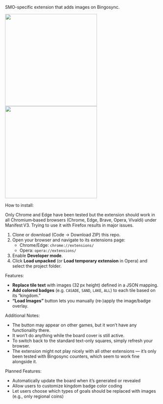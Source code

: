 SMO-specific extension that adds images on Bingosync.

<p>
  <img src="https://github.com/user-attachments/assets/50788279-c6a6-47ea-a8e3-cd70de20b489" width="300px">
  <img src="https://github.com/user-attachments/assets/e80e9c45-3c50-43c6-93c8-323fe300fc36" width="300px">
</p>

How to install:

Only Chrome and Edge have been tested but the extension should work in all Chromium‑based browsers (Chrome, Edge, Brave, Opera, Vivaldi) under Manifest V3. Trying to use it with Firefox results in major issues.

1. Clone or download (Code -> Download ZIP) this repo.  
2. Open your browser and navigate to its extensions page:  
   - Chrome/Edge: `chrome://extensions/`  
   - Opera: `opera://extensions/`  
3. Enable **Developer mode**.  
4. Click **Load unpacked** (or **Load temporary extension** in Opera) and select the project folder.  

Features:
- **Replace tile text** with images (32 px height) defined in a JSON mapping.  
- **Add colored badges** (e.g. `CASADE`, `SAND`, `LAKE`, `ALL`) to each tile based on its “kingdom.”  
- **“Load Images”** button lets you manually (re‑)apply the image/badge overlay.  

Additional Notes:
- The button may appear on other games, but it won’t have any functionality there.
- It won’t do anything while the board cover is still active.
- To switch back to the standard text-only squares, simply refresh your browser.
- The extension might not play nicely with all other extensions — it’s only been tested with Bingosync counters, which seem to work fine alongside it.

Planned Features:
- Automatically update the board when it’s generated or revealed
- Allow users to customize kingdom badge color coding
- Let users choose which types of goals should be replaced with images (e.g., only regional coins)
